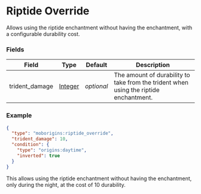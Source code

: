 # Riptide Override
Allows using the riptide enchantment without having the enchantment, with a configurable durability cost.


### Fields
Field | Type | Default | Description
------|------|---------|-------------
trident_damage | [Integer](https://origins.readthedocs.io/en/latest/types/data_types/integer/) | *optional* | The amount of durability to take from the trident when using the riptide enchantment.


### Example
```json
{
  "type": "moborigins:riptide_override",
  "trident_damage": 10,
  "condition": {
    "type": "origins:daytime",
    "inverted": true
  }
}
```
This allows using the riptide enchantment without having the enchantment, only during the night, at the cost of 10 durability.
